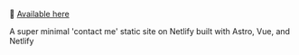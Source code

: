 👋 [Available here](https://roblettsdev.netlify.app/)

A super minimal 'contact me' static site on Netlify built with Astro, Vue, and Netlify
